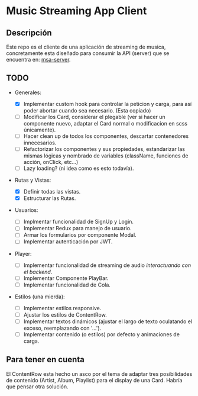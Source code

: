 # Music Streaming App Client

## Descripción

Este repo es el cliente de una aplicación de streaming de musica, concretamente esta diseñado para consumir la API (server) que se encuentra en: [msa-server](https://github.com/JiunMHsu/msa-server).

## TODO

- Generales:

  - [X] Implementar custom hook para controlar la peticion y carga, para así poder abortar cuando sea necesario. (Esta copiado)
  - [ ] Modificar los Card, considerar el plegable (ver si hacer un componente nuevo, adaptar el Card normal o modificacion en scss únicamente).
  - [ ] Hacer clean up de todos los componentes, descartar contenedores innecesarios.
  - [ ] Refactorizar los componentes y sus propiedades, estandarizar las mismas lógicas y nombrado de variables (className, funciones de acción, onClick, etc...)
  - [ ] Lazy loading? (ni idea como es esto todavía).

- Rutas y Vistas:

  - [X] Definir todas las vistas.
  - [X] Estructurar las Rutas.

- Usuarios:

  - [ ] Implmentar funcionalidad de SignUp y Login.
  - [ ] Implementar Redux para manejo de usuario.
  - [ ] Armar los formularios por componente Modal.
  - [ ] Implementar autenticación por JWT.

- Player:

  - [ ] Implementar funcionalidad de streaming de audio *interactuando con el backend*.
  - [ ] Implementar Componente PlayBar.
  - [ ] Implementar funcionalidad de Cola.

- Estilos (una mierda):
  - [ ] Implementar estilos responsive.
  - [ ] Ajustar los estilos de ContentRow.
  - [ ] Implementar textos dinámicos (ajustar el largo de texto oculatando el exceso, reemplazando con '...').
  - [ ] Implementar contenido (o estilos) por defecto y animaciones de carga.

## Para tener en cuenta

El ContentRow esta hecho un asco por el tema de adaptar tres posibilidades de contenido (Artist, Album, Playlist) para el display de una Card. Habría que pensar otra solución.
